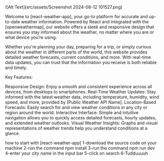 ![Alt Text](src/assets/Screenshot 2024-08-12 101527.png)

Welcome to [react-weather-app], your go-to platform for accurate and up-to-date weather information. Powered by React and integrated with the [openweathermap], our website offers a sleek and responsive design that ensures you stay informed about the weather, no matter where you are or what device you’re using.

Whether you're planning your day, preparing for a trip, or simply curious about the weather in different parts of the world, this website provides detailed weather forecasts, current conditions, and more. With real-time data updates, you can trust that the information you receive is both reliable and timely.

Key Features:

Responsive Design: Enjoy a smooth and consistent experience across all devices, from desktops to smartphones.
Real-Time Weather Updates: Stay informed with the latest weather data, including temperature, humidity, wind speed, and more, provided by [Public Weather API Name].
Location-Based Forecasts: Easily search for and view weather conditions in any city or region around the world.
Interactive Interface: Simple and intuitive navigation allows you to quickly access detailed forecasts, hourly updates, and extended weather outlooks.
Visual Weather Insights: Graphs and visual representations of weather trends help you understand conditions at a glance.

how to start with [react-weather-app]
1-download the source code on your machine
2-run the command npm install
3-run the command npm run dev 
4-enter your city name in the input bar
5-click on search 
6-Tudduuuuh

